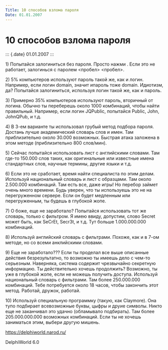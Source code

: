 ```yaml
---
Title: 10 способов взлома пароля
Date: 01.01.2007
---
```



10 способов взлома пароля
=========================

::: {.date}
01.01.2007
:::

1\) Попытайся залогиниться без пароля. Просто нажми . Если это не
работает, залогинься с паролем \<пробел\> \<пробел\>.

2\) 5% компьютеров используют пароль такой же, как и логин. Например,
если логин domain, значит ипароль тоже domain. Идиотизм, да? Попытайся
залогиниться, используя логин такой же, как и пароль.

3\) Примерно 35% компьютеров используют пароль, вторичный от логина.
Обычно ты переберешь около 1000 комбинаций, чтобы найти правильный.
Например, если логин JQPublic, попытайся Public, John, JohnQPub, и т.д.

4\) В 3-ем варианте ты использовал грубый метод подбора пароля. Достань
лучше академический словарь слов и имен. Там приблизительно около 30.000
возможных. Быстрая атака заложена в этом методе (приблизительно 800
слов/мин).

5\) Сейчас попытайся использовать лист с английскими словами. Там где-то
150.000 слов таких, как оригинальные или известные имена стандартных
слов, научные термины, другие языки и т.д.

6\) Если это не сработает, время найти специалиста по этим делам.
Используй национальный словарь и лист c образцами. Там около 2.500.000
комбинаций. Там есть все, даже игры! Но перебор займет очень много
времени. Будь уверен, что ты используешь это не на перегруженном
сервере. Если он будет медленным или перегруженным, ты будешь в глубокой
жопе.

7\) О боже, еще не заработало? Попытайся использовать тот же словарь,
только с фильтром. Я имею ввиду, допустим, слово Secret может быть, как
SeCrEt, Secr3t, и т.д. Тут больше 1.000.000.000 комбинаций.

8\) Используй английский словарь с фильтрами. Похоже, как и в 7-ом
методе, но со всеми анклийскими словами.

9\) Еще не заработало??? Если ты проделал все выше описанные действия
безрезультатно, то возможно ты имеешь дело с чем-то серьезным.
Наверняка, система содержит чрезвычайно секретную информацию. Ты
действительно хочешь продолжить? Возможно, ты уже в глубокой жопе, если
не можешь получить доступа. Используй национальный словарь с фильтрами.
Там более 250.000.000 комбинаций. Тебе потребуется около 18 часов, чтобы
закончить этот метод. Работай, дружок, работай.

10\) Используй специальную программку (такую, как Claymore). Она тупо
подбирает всевозможные буквы, цыфры и друие символы. Никто еще не
заканчивал это удачно (обламывало подбирать). Там более 205.000.000.000
возможных комбинаций. Если ты не хочешь заниматься этим, выбери другую
мишень.

<https://delphiworld.narod.ru/>

DelphiWorld 6.0
